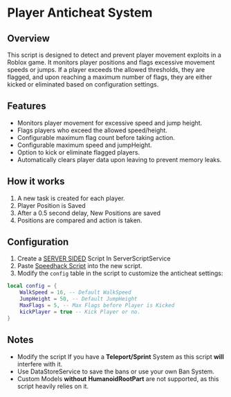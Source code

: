 # Player Anticheat System

## Overview
This script is designed to detect and prevent player movement exploits in a Roblox game. It monitors player positions and flags excessive movement speeds or jumps. If a player exceeds the allowed thresholds, they are flagged, and upon reaching a maximum number of flags, they are either kicked or eliminated based on configuration settings.

## Features
- Monitors player movement for excessive speed and jump height.
- Flags players who exceed the allowed speed/height.
- Configurable maximum flag count before taking action.
- Configurable maximum speed and jumpHeight.
- Option to kick or eliminate flagged players.
- Automatically clears player data upon leaving to prevent memory leaks.

## How it works
1. A new task is created for each player.
2. Player Position is Saved
3. After a 0.5 second delay, New Positions are saved
4. Positions are compared and action is taken.

## Configuration
1. Create a [SERVER SIDED](https://devforum.roblox.com/t/what%E2%80%99s-the-difference-between-a-local-script-and-a-server-script/2452614) Script In ServerScriptService
2. Paste [Speedhack Script]([Speedhack.lua](https://github.com/Aezdek/AntiWalkHack/blob/main/SpeedHack.lua)) into the new script.
3. Modify the `config` table in the script to customize the anticheat settings:

```lua
local config = {
    WalkSpeed = 16, -- Default WalkSpeed 
    JumpHeight = 50, -- Default JumpHeight
    MaxFlags = 5, -- Max Flags before Player is Kicked
    kickPlayer = true -- Kick Player or no.
}
```

## Notes
- Modify the script If you have a **Teleport/Sprint** System as this script **will** interfere with it.
- Use DataStoreService to save the bans or use your own Ban System.
- Custom Models **without** __HumanoidRootPart__ are not supported, as this script heavily relies on it.
